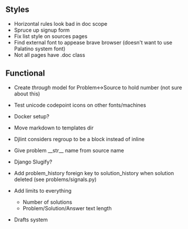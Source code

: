 ## Styles

- Horizontal rules look bad in doc scope
- Spruce up signup form
- Fix list style on sources pages
- Find external font to appease brave browser (doesn't want to use Palatino system font)
- Not all pages have .doc class

## Functional

- Create _through_ model for Problem<->Source to hold number (not sure about this)

- Test unicode codepoint icons on other fonts/machines

- Docker setup?

- Move markdown to templates dir

- Djlint considers regroup to be a block instead of inline

- Give problem \_\_str\_\_ name from source name

- Django Slugify?

- Add problem_history foreign key to solution_history when solution deleted (see problems/signals.py)

- Add limits to everything

  - Number of solutions
  - Problem/Solution/Answer text length

- Drafts system

